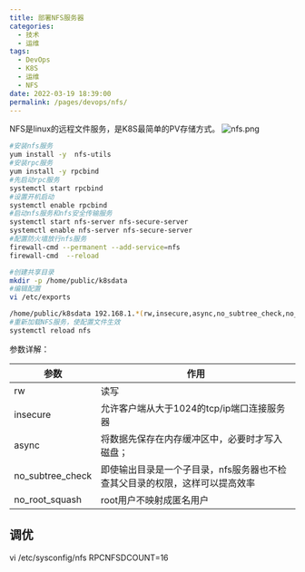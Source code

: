 ```yaml
---
title: 部署NFS服务器
categories: 
  - 技术
  - 运维
tags: 
  - DevOps
  - K8S
  - 运维
  - NFS
date: 2022-03-19 18:39:00
permalink: /pages/devops/nfs/
---
```

NFS是linux的远程文件服务，是K8S最简单的PV存储方式。
![nfs.png](~public/images/devops/nfs.png)
<!-- more -->
```sh
#安装nfs服务
yum install -y  nfs-utils
#安装rpc服务
yum install -y rpcbind
#先启动rpc服务
systemctl start rpcbind
#设置开机启动
systemctl enable rpcbind
#启动nfs服务和nfs安全传输服务
systemctl start nfs-server nfs-secure-server
systemctl enable nfs-server nfs-secure-server
#配置防火墙放行nfs服务
firewall-cmd --permanent --add-service=nfs
firewall-cmd  --reload	

#创建共享目录
mkdir -p /home/public/k8sdata
#编辑配置
vi /etc/exports

/home/public/k8sdata 192.168.1.*(rw,insecure,async,no_subtree_check,no_root_squash)
#重新加载NFS服务，使配置文件生效
systemctl reload nfs 
```

参数详解：

| 参数               | 作用                                      |
|------------------|-----------------------------------------|
| rw               | 读写                                      |
| insecure         | 允许客户端从大于1024的tcp/ip端口连接服务器              |
| async            | 将数据先保存在内存缓冲区中，必要时才写入磁盘；                 |
| no_subtree_check | 即使输出目录是一个子目录，nfs服务器也不检查其父目录的权限，这样可以提高效率 |
| no_root_squash   | root用户不映射成匿名用户                          |

## 调优

vi /etc/sysconfig/nfs
RPCNFSDCOUNT=16
